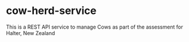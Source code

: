 # cow-herd-service
This is a REST API service to manage Cows as part of the assessment for Halter, New Zealand
